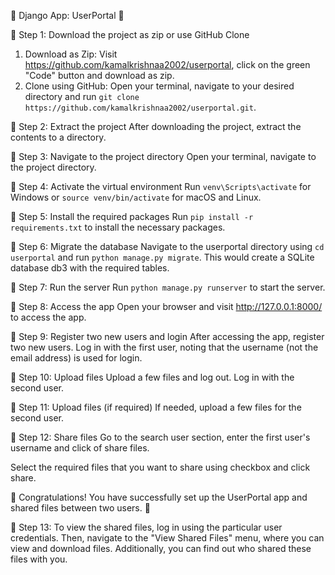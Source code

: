 🔧 Django App: UserPortal 🔧

🔹 Step 1: Download the project as zip or use GitHub Clone
  1. Download as Zip: Visit https://github.com/kamalkrishnaa2002/userportal, click on the green "Code" button and download as zip.
  2. Clone using GitHub: Open your terminal, navigate to your desired directory and run `git clone https://github.com/kamalkrishnaa2002/userportal.git`.

🔹 Step 2: Extract the project
 After downloading the project, extract the contents to a directory.

🔹 Step 3: Navigate to the project directory
 Open your terminal, navigate to the project directory.

🔹 Step 4: Activate the virtual environment
 Run `venv\Scripts\activate` for Windows or `source venv/bin/activate` for macOS and Linux.

🔹 Step 5: Install the required packages
 Run `pip install -r requirements.txt` to install the necessary packages.

🔹 Step 6: Migrate the database
 Navigate to the userportal directory using `cd userportal` and run `python manage.py migrate`. This would create a SQLite database db3 with the required tables.

🔹 Step 7: Run the server
 Run `python manage.py runserver` to start the server.

🔹 Step 8: Access the app
 Open your browser and visit http://127.0.0.1:8000/ to access the app.

🔹 Step 9: Register two new users and login
After accessing the app, register two new users. Log in with the first user, noting that the username (not the email address) is used for login.

🔹 Step 10: Upload files
 Upload a few files and log out. Log in with the second user.

🔹 Step 11: Upload files (if required)
 If needed, upload a few files for the second user.

🔹 Step 12: Share files
 Go to the search user section, enter the first user's username and click of share files.
  
 Select the required files that you want to share using checkbox and click share.


🎉 Congratulations! You have successfully set up the UserPortal app and shared files between two users. 🎉

🔹 Step 13: To view the shared files, log in using the particular user credentials. Then, navigate to the "View Shared Files" menu, where you can view and download files. Additionally, you can find out who shared these files with you.

